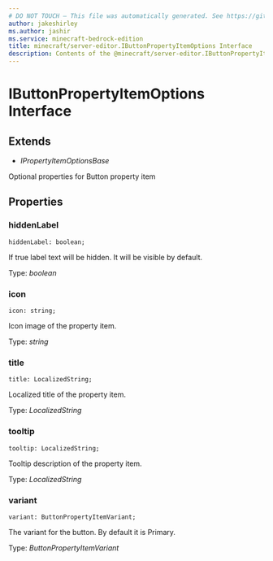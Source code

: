 ```yaml
---
# DO NOT TOUCH — This file was automatically generated. See https://github.com/mojang/minecraftapidocsgenerator to modify descriptions, examples, etc.
author: jakeshirley
ms.author: jashir
ms.service: minecraft-bedrock-edition
title: minecraft/server-editor.IButtonPropertyItemOptions Interface
description: Contents of the @minecraft/server-editor.IButtonPropertyItemOptions class.
---
```

# IButtonPropertyItemOptions Interface

## Extends
- *IPropertyItemOptionsBase*

Optional properties for Button property item

## Properties

### **hiddenLabel**
`hiddenLabel: boolean;`

If true label text will be hidden. It will be visible by default.

Type: *boolean*

### **icon**
`icon: string;`

Icon image of the property item.

Type: *string*

### **title**
`title: LocalizedString;`

Localized title of the property item.

Type: *LocalizedString*

### **tooltip**
`tooltip: LocalizedString;`

Tooltip description of the property item.

Type: *LocalizedString*

### **variant**
`variant: ButtonPropertyItemVariant;`

The variant for the button. By default it is Primary.

Type: *ButtonPropertyItemVariant*
